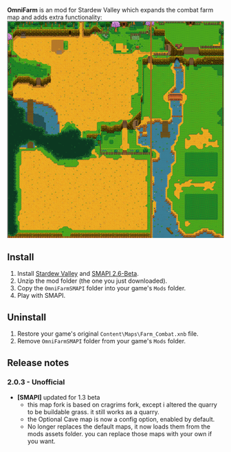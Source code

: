 **OmniFarm** is an mod for Stardew Valley which expands the combat farm map and adds extra
functionality:  
![farm image](Omnifarm.PNG)

## Install
1. Install [Stardew Valley](http://store.steampowered.com/app/413150/) and [SMAPI 2.6-Beta](https://github.com/Pathoschild/SMAPI/releases).
2. Unzip the mod folder (the one you just downloaded).
3. Copy the `OmniFarmSMAPI` folder into your game's `Mods` folder.
4. Play with SMAPI.

## Uninstall
1. Restore your game's original `Content\Maps\Farm_Combat.xnb` file.
2. Remove `OmniFarmSMAPI` folder from your game's `Mods` folder.

## Release notes
### 2.0.3 - Unofficial
* **[SMAPI]** updated for 1.3 beta
  * this map fork is based on cragrims fork, except i altered the quarry to be buildable grass. it still works as a quarry.
  * the Optional Cave map is now a config option, enabled by default.
  * No longer replaces the default maps, it now loads them from the mods assets folder. you can replace those maps with your own if you want.


